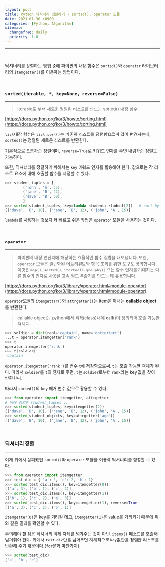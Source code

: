 ```yaml
---
layout: post
title: Python 딕셔너리 정렬하기 - sorted(), operator 모듈
date: 2021-01-30 +0900
categories: [Python, Algorithm]
sitemap:
  changefreq: daily
  priority: 1.0
---
```


---

<br>

딕셔너리를 정렬하는 방법 중에 파이썬의 내장 함수은 `sorted()`와 `operator` 라이브러리의 `itemgetter()`를 이용하는 방법이다.

<br>

### `sorted(iterable, *, key=None, reverse=False)`

---

> iterable로 부터 새로운 정렬된 리스트를 만드는 sorted() 내장 함수

[https://docs.python.org/ko/3/howto/sorting.html](https://docs.python.org/ko/3/howto/sorting.html)

`list`내장 함수은 `list.sort()`는 기존의 리스트를 정렬함으로써 값이 변경되는데, `sorted()`는 정렬된 새로운 리스트를 반환한다.

기본적으로 오름차순 정렬이며, `reverse=True`로 키워드 인자를 주면 내림차순 정렬도 가능하다.

또한, 딕셔너리를 정렬하기 위해서는 `key` 키워드 인자를 활용해야 한다. 값으로는 각 리스트 요소에 대해 호출할 함수를 지정할 수 있다.

```python
>>> student_tuples = [
	    ('john', 'A', 15),
	    ('jane', 'B', 12),
	    ('dave', 'B', 10),
		]
>>> sorted(student_tuples, key=lambda student: student[2])   # sort by age
[('dave', 'B', 10), ('jane', 'B', 12), ('john', 'A', 15)]
```

`lambda`를 사용하는 것보다 더 빠르고 쉬운 방법은 `operator` 모듈을 사용하는 것이다.

<br>

### `operator`

---

> 파이썬의 내장 연산자에 해당하는 효율적인 함수 집합을 내보냅니다. 또한, `operator` 모듈은 일반화된 어트리뷰트와 항목 조회를 위한 도구도 정의합니다. 이것은 `map()`, `sorted()`, `itertools.groupby()` 또는 함수 인자를 기대하는 다른 함수의 인자로 사용될 고속 필드 추출기를 만드는 데 유용합니다.

[https://docs.python.org/ko/3/library/operator.html#module-operator](https://docs.python.org/ko/3/library/operator.html#module-operator)

`operator`모듈의 `itemgetter()`와 `attrgetter()`는 item을 꺼내는 **callable object**를 반환한다.

> callable object는 python에서 객체(class)내에 **call**()이 정의되어 호출 가능한 객체다.

```python
>>> soldier = dict(rank='captain', name='dotterbart')
...t = operator.itemgetter('rank')
>>> t
operator.itemgetter('rank')
>>> t(soldier)
'captain'
```

`operator.itemgetter('rank')`를 변수 `t`에 저장함으로써, `t`는 호출 가능한 객체가 된다. 따라서 `soldier`를 `t`의 인자로 주면, `t`는 `soldier`로부터 `rank`라는 key 값을 찾아 반환한다.

따라서 `sorted()`의 `key` 매개 변수 값으로 활용할 수 있다.

```python
>>> from operator import itemgetter, attrgetter
# 위에 정의한 student_tuples ...
>>> sorted(student_tuples, key=itemgetter(2))
[('dave', 'B', 10), ('jane', 'B', 12), ('john', 'A', 15)]
>>> sorted(student_objects, key=attrgetter('age'))
[('dave', 'B', 10), ('jane', 'B', 12), ('john', 'A', 15)]
```

<br>

### 딕셔너리 정렬

---

이제 위에서 살펴봤던 `sorted()`와 `operator` 모듈을 이용해 딕셔너리를 정렬할 수 있다.

```python
>>> from operator import itemgetter
>>> test_dic = { 'a': 3, 'c': 2, 'b': 1}
>>> sorted(test_dic.items(), key=itemgetter(0))
[('a', 3), ('b', 1), ('c', 2)]
>>> sorted(test_dic.items(), key=itemgetter(1))
[('b', 1), ('c', 2), ('a', 3)]
>>> sorted(test_dic.items(), key=itemgetter(1), reverse=True)
[('a', 3), ('c', 2), ('b', 1)]
```

`itemgetter(0)`은 key를 가리킬 테고, `itemgetter(1)`은 value를 가리키기 때문에 위와 같은 결과를 확인할 수 있다.

주의해야 할 점은 딕셔너리 객체 자체를 넘겨주는 것이 아닌, `items()` 메소드를 호출해 넘겨줘야 한다. 위에서 `test_dic`만을 넘겨주면 자체적으로 `key`값만을 정렬한 리스트를 반환해 주기 때문이다.(`for`문과 마찬가지)

```python
>>> sorted(test_dic)
['a', 'b', 'c']
```
